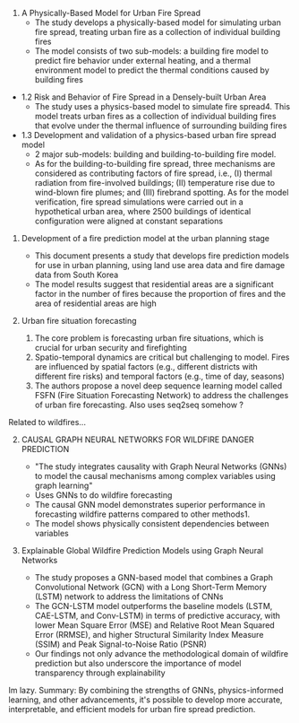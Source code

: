 1. A Physically-Based Model for Urban Fire Spread
	- The study develops a physically-based model for simulating urban fire spread, treating urban fire as a collection of individual building fires
	- The model consists of two sub-models: a building fire model to predict fire behavior under external heating, and a thermal environment model to predict the thermal conditions caused by building fires
- 1.2 Risk and Behavior of Fire Spread in a Densely-built Urban Area
	- The study uses a physics-based model to simulate fire spread4. This model treats urban fires as a collection of individual building fires that evolve under the thermal influence of surrounding building fires
- 1.3 Development and validation of a physics-based urban fire spread model
	- 2 major sub-models: building and building-to-building fire model.
	- As for the building-to-building fire spread, three mechanisms are considered as contributing factors of fire spread, i.e., (I) thermal radiation from fire-involved buildings; (II) temperature rise due to wind-blown fire plumes; and (III) firebrand spotting. As for the model verification, fire spread simulations were carried out in a hypothetical urban area, where 2500 buildings of identical configuration were aligned at constant separations

1. Development of a fire prediction model at the urban planning stage
	- This document presents a study that develops fire prediction models for use in urban planning, using land use area data and fire damage data from South Korea
	- The model results suggest that residential areas are a significant factor in the number of fires because the proportion of fires and the area of residential areas are high

2. Urban fire situation forecasting
	1. The core problem is forecasting urban fire situations, which is crucial for urban security and firefighting
	2. Spatio-temporal dynamics are critical but challenging to model. Fires are influenced by spatial factors (e.g., different districts with different fire risks) and temporal factors (e.g., time of day, seasons)
	3. The authors propose a novel deep sequence learning model called FSFN (Fire Situation Forecasting Network) to address the challenges of urban fire forecasting. Also uses seq2seq somehow ?

Related to wildfires...

2. CAUSAL GRAPH NEURAL NETWORKS FOR WILDFIRE
DANGER PREDICTION
	- "The study integrates causality with Graph Neural Networks (GNNs) to model the causal mechanisms among complex variables using graph learning"
	- Uses GNNs to do wildfire forecasting
	- The causal GNN model demonstrates superior performance in forecasting wildfire patterns compared to other methods1.
	- The model shows physically consistent dependencies between variables

3. Explainable Global Wildfire Prediction Models using Graph Neural Networks
	- The study proposes a GNN-based model that combines a Graph Convolutional Network (GCN) with a Long Short-Term Memory (LSTM) network to address the limitations of CNNs
	- The GCN-LSTM model outperforms the baseline models (LSTM, CAE-LSTM, and Conv-LSTM) in terms of predictive accuracy, with lower Mean Square Error (MSE) and Relative Root Mean Squared Error (RRMSE), and higher Structural Similarity Index Measure (SSIM) and Peak Signal-to-Noise Ratio (PSNR)
	- Our findings not only advance the methodological domain of wildfire prediction but also underscore the importance of model transparency through explainability

Im lazy. Summary:
By combining the strengths of GNNs, physics-informed learning, and other advancements, it's possible to develop more accurate, interpretable, and efficient models for urban fire spread prediction.